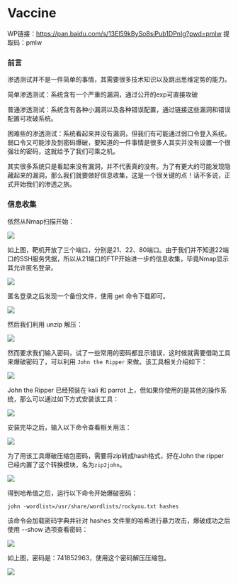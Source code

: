 # Vaccine

WP链接：https://pan.baidu.com/s/13El59kBySo8siPub1DPnIg?pwd=pmlw 提取码：pmlw

### 前言

渗透测试并不是一件简单的事情，其需要很多技术知识以及跳出思维定势的能力。

简单渗透测试：系统含有一个严重的漏洞，通过公开的exp可直接攻破

普通渗透测试：系统含有各种小漏洞以及各种错误配置，通过链接这些漏洞和错误配置可攻破系统。

困难些的渗透测试：系统看起来并没有漏洞，但我们有可能通过弱口令登入系统。弱口令又可能涉及到密码爆破，要知道的一件事情是很多人其实并没有设置一个很强壮的密码，这就给予了我们可乘之机。

其实很多系统只是看起来没有漏洞，并不代表真的没有。为了有更大的可能发现隐藏起来的漏洞，那么我们就要做好信息收集，这是一个很关键的点！话不多说，正式开始我们的渗透之旅。

### 信息收集

依然从Nmap扫描开始：

![](<../../../.gitbook/assets/image (5).png>)

如上图，靶机开放了三个端口，分别是21、22、80端口。由于我们并不知道22端口的SSH服务凭据，所以从21端口的FTP开始进一步的信息收集，毕竟Nmap显示其允许匿名登录。

![](<../../../.gitbook/assets/image (1).png>)

匿名登录之后发现一个备份文件，使用 get 命令下载即可。

![](<../../../.gitbook/assets/image (9).png>)

然后我们利用 unzip 解压：

![](<../../../.gitbook/assets/image (4).png>)

然而要求我们输入密码，试了一些常用的密码都显示错误，这时候就需要借助工具来爆破密码了，可以利用 `John the Ripper` 来做。该工具相关介绍如下：

![](<../../../.gitbook/assets/image (12).png>)

John the Ripper 已经预装在 kali 和 parrot 上，但如果你使用的是其他的操作系统，那么可以通过如下方式安装该工具：

![](<../../../.gitbook/assets/image (11).png>)

安装完毕之后，输入以下命令查看相关用法：

![](<../../../.gitbook/assets/image (2).png>)

为了用该工具爆破压缩包密码，需要将zip转成hash格式，好在John the ripper 已经内置了这个转换模块，名为`zip2john`。

![](../../../.gitbook/assets/image.png)

得到哈希值之后，运行以下命令开始爆破密码：

```
john -wordlist=/usr/share/wordlists/rockyou.txt hashes
```

该命令会加载密码字典并针对 hashes 文件里的哈希进行暴力攻击，爆破成功之后使用 --show 选项查看密码：

![](<../../../.gitbook/assets/image (8).png>)

如上图，密码是：741852963，使用这个密码解压压缩包。

![](<../../../.gitbook/assets/image (6).png>)
